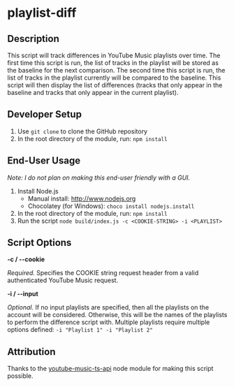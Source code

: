 # playlist-diff

Description
----
This script will track differences in YouTube Music playlists over time. The first time this script is run, the list of tracks in the playlist will be stored as the baseline for the next comparison. The second time this script is run, the list of tracks in the playlist currently will be compared to the baseline. This script will then display the list of differences (tracks that only appear in the baseline and tracks that only appear in the current playlist).

Developer Setup
----
1. Use `git clone` to clone the GitHub repository
1. In the root directory of the module, run: `npm install`

End-User Usage
----
_Note: I do not plan on making this end-user friendly with a GUI._

1. Install Node.js
    * Manual install: http://www.nodejs.org
    * Chocolatey (for Windows): `choco install nodejs.install`
1. In the root directory of the module, run: `npm install`
1. Run the script `node build/index.js -c <COOKIE-STRING> -i <PLAYLIST>`

Script Options
----
**-c / --cookie**

_Required._ Specifies the COOKIE string request header from a valid authenticated YouTube Music request. 


**-i / --input**

_Optional._ If no input playlists are specified, then all the playlists on the account will be considered. Otherwise, this will be the names of the playlists to perform the difference script with. Multiple playlists require multiple options defined: `-i "Playlist 1" -i "Playlist 2"`

Attribution
----
Thanks to the [youtube-music-ts-api](https://github.com/nickp10/youtube-music-ts-api) node module for making this script possible.
